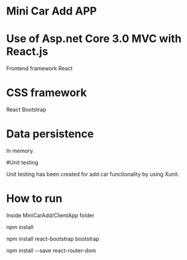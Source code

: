 # Mini Car Add APP

# Use of Asp.net Core 3.0 MVC with React.js

Frontend framework
React

# CSS framework

React Bootstrap

# Data persistence

In memory.

#Unit testing

Unit testing has been created for add car functionality by using Xunit.

# How to run

Inside MiniCarAdd/ClientApp folder

npm install

npm install react-bootstrap bootstrap

npm install --save react-router-dom
